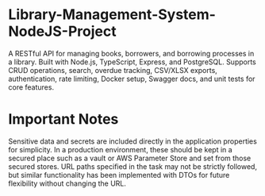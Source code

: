 # Library-Management-System-NodeJS-Project
A RESTful API for managing books, borrowers, and borrowing processes in a library. Built with Node.js, TypeScript, Express, and PostgreSQL. Supports CRUD operations, search, overdue tracking, CSV/XLSX exports, authentication, rate limiting, Docker setup, Swagger docs, and unit tests for core features.



# Important Notes
Sensitive data and secrets are included directly in the application properties for simplicity. In a production environment, these should be kept in a secured place such as a vault or AWS Parameter Store and set from those secured stores.
URL paths specified in the task may not be strictly followed, but similar functionality has been implemented with DTOs for future flexibility without changing the URL.
